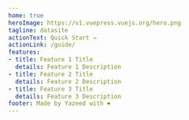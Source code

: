 ```yaml
---
home: true
heroImage: https://v1.vuepress.vuejs.org/hero.png
tagline: datasite
actionText: Quick Start →
actionLink: /guide/
features:
- title: Feature 1 Title
  details: Feature 1 Description
- title: Feature 2 Title
  details: Feature 2 Description
- title: Feature 3 Title
  details: Feature 3 Description
footer: Made by Yazeed with ❤️
---
```

